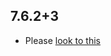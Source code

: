 ## 7.6.2+3

- Please [look to this](https://dooboolab.github.io/flutter_sound/book/CHANGELOG.html)

